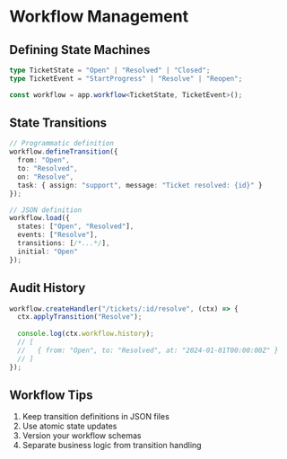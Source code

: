 # Workflow Management

## Defining State Machines

```typescript
type TicketState = "Open" | "Resolved" | "Closed";
type TicketEvent = "StartProgress" | "Resolve" | "Reopen";

const workflow = app.workflow<TicketState, TicketEvent>();
```

## State Transitions

```typescript
// Programmatic definition
workflow.defineTransition({
  from: "Open",
  to: "Resolved",
  on: "Resolve",
  task: { assign: "support", message: "Ticket resolved: {id}" }
});

// JSON definition
workflow.load({
  states: ["Open", "Resolved"],
  events: ["Resolve"],
  transitions: [/*...*/],
  initial: "Open"
});
```

## Audit History

```typescript
workflow.createHandler("/tickets/:id/resolve", (ctx) => {
  ctx.applyTransition("Resolve");
  
  console.log(ctx.workflow.history);
  // [
  //   { from: "Open", to: "Resolved", at: "2024-01-01T00:00:00Z" }
  // ]
});
```

## Workflow Tips

1. Keep transition definitions in JSON files
2. Use atomic state updates
3. Version your workflow schemas
4. Separate business logic from transition handling
